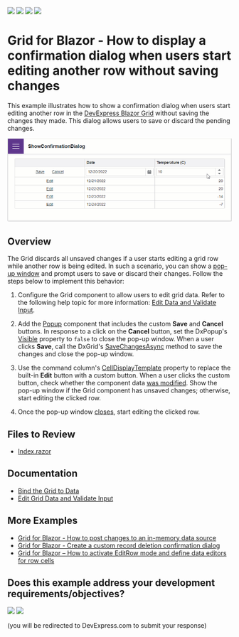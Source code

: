 <!-- default badges list -->
![](https://img.shields.io/endpoint?url=https://codecentral.devexpress.com/api/v1/VersionRange/576256387/22.2.3%2B)
[![](https://img.shields.io/badge/Open_in_DevExpress_Support_Center-FF7200?style=flat-square&logo=DevExpress&logoColor=white)](https://supportcenter.devexpress.com/ticket/details/T1132900)
[![](https://img.shields.io/badge/📖_How_to_use_DevExpress_Examples-e9f6fc?style=flat-square)](https://docs.devexpress.com/GeneralInformation/403183)
[![](https://img.shields.io/badge/💬_Leave_Feedback-feecdd?style=flat-square)](#does-this-example-address-your-development-requirementsobjectives)
<!-- default badges end -->
# Grid for Blazor - How to display a confirmation dialog when users start editing another row without saving changes

This example illustrates how to show a confirmation dialog when users start editing another row in the [DevExpress Blazor Grid](https://docs.devexpress.com/Blazor/403143/grid) without saving the changes they made. This dialog allows users to save or discard the pending changes.

![Confirmation Dialog](confirmation-dialog.gif)

## Overview

The Grid discards all unsaved changes if a user starts editing a grid row while another row is being edited. In such a scenario, you can show a [pop-up window](https://docs.devexpress.com/Blazor/DevExpress.Blazor.DxPopup) and prompt users to save or discard their changes. Follow the steps below to implement this behavior:

1. Configure the Grid component to allow users to edit grid data. Refer to the following help topic for more information: [Edit Data and Validate Input](https://docs.devexpress.com/Blazor/403454/grid/edit-data-and-validate-input).

2. Add the [Popup](https://docs.devexpress.com/Blazor/DevExpress.Blazor.DxPopup) component that includes the custom **Save** and **Cancel** buttons. In response to a click on the **Cancel** button, set the DxPopup's [Visible](https://docs.devexpress.com/Blazor/DevExpress.Blazor.DxPopupBase.Visible) property to `false` to close the pop-up window. When a user clicks **Save**, call the DxGrid's [SaveChangesAsync](https://docs.devexpress.com/Blazor/DevExpress.Blazor.DxGrid.SaveChangesAsync) method to save the changes and close the pop-up window.

3. Use the command column's [CellDisplayTemplate](https://docs.devexpress.com/Blazor/DevExpress.Blazor.DxGridCommandColumn.CellDisplayTemplate) property to replace the built-in **Edit** button with a custom button. When a user clicks the custom button, check whether the component data [was modified](https://learn.microsoft.com/en-us/dotnet/api/microsoft.aspnetcore.components.forms.editcontext.ismodified?view=aspnetcore-7.0). Show the pop-up window if the Grid component has unsaved changes; otherwise, start editing the clicked row.  
 
4. Once the pop-up window [closes](https://docs.devexpress.com/Blazor/DevExpress.Blazor.DxPopupBase.Closed), start editing the clicked row.

## Files to Review

- [Index.razor](./CS/ShowConfirmationDialog/Pages/Index.razor)

## Documentation

- [Bind the Grid to Data](https://docs.devexpress.com/Blazor/403737/grid/bind-to-data)
- [Edit Grid Data and Validate Input](https://docs.devexpress.com/Blazor/403454/grid/edit-data-and-validate-input)

## More Examples

- [Grid for Blazor - How to post changes to an in-memory data source](https://github.com/DevExpress-Examples/blazor-dxgrid-post-changes-to-data-source)
- [Grid for Blazor - Create a custom record deletion confirmation dialog](https://github.com/DevExpress-Examples/blazor-dxgrid-show-custom-confirmation-dialog)
- [Grid for Blazor – How to activate EditRow mode and define data editors for row cells](https://github.com/DevExpress-Examples/blazor-grid-row-editing)
<!-- feedback -->
## Does this example address your development requirements/objectives?

[<img src="https://www.devexpress.com/support/examples/i/yes-button.svg"/>](https://www.devexpress.com/support/examples/survey.xml?utm_source=github&utm_campaign=blazor-dxgrid-detect-row-editing-cancellation&~~~was_helpful=yes) [<img src="https://www.devexpress.com/support/examples/i/no-button.svg"/>](https://www.devexpress.com/support/examples/survey.xml?utm_source=github&utm_campaign=blazor-dxgrid-detect-row-editing-cancellation&~~~was_helpful=no)

(you will be redirected to DevExpress.com to submit your response)
<!-- feedback end -->
